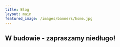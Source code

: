 ```yaml
---
title: Blog
layout: main
featured_image: /images/banners/home.jpg
---
```


## W budowie - zapraszamy niedługo!
